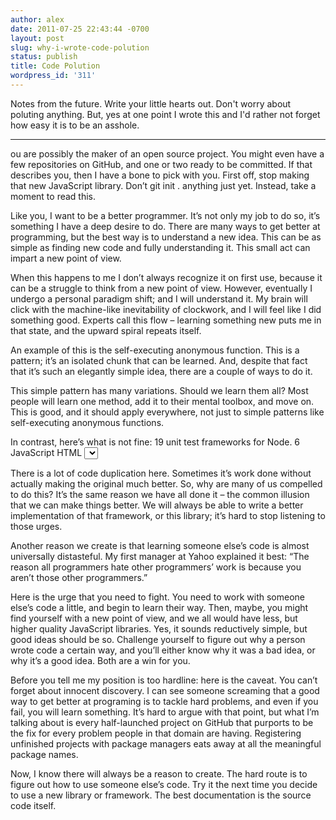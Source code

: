 ```yaml
---
author: alex
date: 2011-07-25 22:43:44 -0700
layout: post
slug: why-i-wrote-code-polution
status: publish
title: Code Polution
wordpress_id: '311'
---
```


Notes from the future. Write your little hearts out. Don't worry about poluting anything. But, yes
at one point I wrote this and I'd rather not forget how easy it is to be an asshole.

---

ou are possibly the maker of an open source project. You might even have a few repositories on GitHub, and one or two ready to be committed. If that describes you, then I have a bone to pick with you. First off, stop making that new JavaScript library. Don’t git init . anything just yet. Instead, take a moment to read this.

Like you, I want to be a better programmer. It’s not only my job to do so, it’s something I have a deep desire to do. There are many ways to get better at programming, but the best way is to understand a new idea. This can be as simple as finding new code and fully understanding it. This small act can impart a new point of view.

When this happens to me I don’t always recognize it on first use, because it can be a struggle to think from a new point of view. However, eventually I undergo a personal paradigm shift; and I will understand it. My brain will click with the machine-like inevitability of clockwork, and I will feel like I did something good. Experts call this flow – learning something new puts me in that state, and the upward spiral repeats itself.

An example of this is the self-executing anonymous function. This is a pattern; it’s an isolated chunk that can be learned. And, despite that fact that it’s such an elegantly simple idea, there are a couple of ways to do it.

This simple pattern has many variations. Should we learn them all? Most people will learn one method, add it to their mental toolbox, and move on. This is good, and it should apply everywhere, not just to simple patterns like self-executing anonymous functions.

In contrast, here’s what is not fine: 19 unit test frameworks for Node. 6 JavaScript HTML <select> replacements. Even the best of us attempt to re-invent the wheel from time to time.

There is a lot of code duplication here. Sometimes it’s work done without actually making the original much better. So, why are many of us compelled to do this? It’s the same reason we have all done it – the common illusion that we can make things better. We will always be able to write a better implementation of that framework, or this library; it’s hard to stop listening to those urges.

Another reason we create is that learning someone else’s code is almost universally distasteful. My first manager at Yahoo explained it best: “The reason all programmers hate other programmers’ work is because you aren’t those other programmers.”

Here is the urge that you need to fight. You need to work with someone else’s code a little, and begin to learn their way. Then, maybe, you might find yourself with a new point of view, and we all would have less, but higher quality JavaScript libraries. Yes, it sounds reductively simple, but good ideas should be so. Challenge yourself to figure out why a person wrote code a certain way, and you’ll either know why it was a bad idea, or why it’s a good idea. Both are a win for you.

Before you tell me my position is too hardline: here is the caveat. You can’t forget about innocent discovery. I can see someone screaming that a good way to get better at programing is to tackle hard problems, and even if you fail, you will learn something. It’s hard to argue with that point, but what I’m talking about is every half-launched project on GitHub that purports to be the fix for every problem people in that domain are having. Registering unfinished projects with package managers eats away at all the meaningful package names.

Now, I know there will always be a reason to create. The hard route is to figure out how to use someone else’s code. Try it the next time you decide to use a new library or framework. The best documentation is the source code itself.

